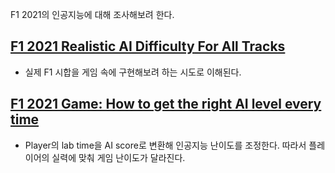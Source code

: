 F1 2021의 인공지능에 대해 조사해보려 한다.

## [F1 2021 Realistic AI Difficulty For All Tracks](https://simracingsetup.com/f1-2021-game/f1-2021-realistic-ai-difficulty/)
- 실제 F1 시합을 게임 속에 구현해보려 하는 시도로 이해된다.

## [F1 2021 Game: How to get the right AI level every time](https://racinggames.gg/f1/f1-2021-game-how-to-get-the-right-ai-level-every-time-career-mode-my-team-difficulty/)
- Player의 lab time을 AI score로 변환해 인공지능 난이도를 조정한다. 따라서 플레이어의 실력에 맞춰 게임 난이도가 달라진다.

